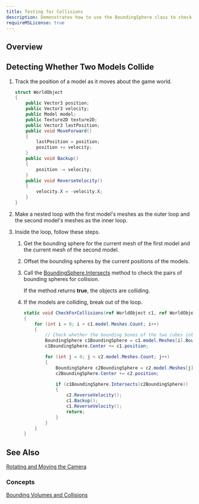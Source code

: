 ```yaml
---
title: Testing for Collisions
description: Demonstrates how to use the BoundingSphere class to check whether two models are colliding.
requireMSLicense: true
---
```


## Overview

## Detecting Whether Two Models Collide

1. Track the position of a model as it moves about the game world.

    ``` csharp
    struct WorldObject
    {
        public Vector3 position;
        public Vector3 velocity;
        public Model model;
        public Texture2D texture2D;
        public Vector3 lastPosition;
        public void MoveForward()
        {
            lastPosition = position;
            position += velocity;
        }
        public void Backup()
        {
            position -= velocity;
        }
        public void ReverseVelocity()
        {
            velocity.X = -velocity.X;
        }
    }
    ```

2. Make a nested loop with the first model's meshes as the outer loop and the second model's meshes as the inner loop.

3. Inside the loop, follow these steps.

    1. Get the bounding sphere for the current mesh of the first model and the current mesh of the second model.

    2. Offset the bounding spheres by the current positions of the models.

    3. Call the [BoundingSphere.Intersects](xref:Microsoft.Xna.Framework.BoundingSphere) method to check the pairs of bounding spheres for collision.

        If the method returns **true**, the objects are colliding.

    4. If the models are colliding, break out of the loop.

        ``` csharp
        static void CheckForCollisions(ref WorldObject c1, ref WorldObject c2)
        {
            for (int i = 0; i < c1.model.Meshes.Count; i++)
            {
                // Check whether the bounding boxes of the two cubes intersect.
                BoundingSphere c1BoundingSphere = c1.model.Meshes[i].BoundingSphere;
                c1BoundingSphere.Center += c1.position;
        
                for (int j = 0; j < c2.model.Meshes.Count; j++)
                {
                    BoundingSphere c2BoundingSphere = c2.model.Meshes[j].BoundingSphere;
                    c2BoundingSphere.Center += c2.position;
        
                    if (c1BoundingSphere.Intersects(c2BoundingSphere))
                    {
                        c2.ReverseVelocity();
                        c1.Backup();
                        c1.ReverseVelocity();
                        return;
                    }
                }
            }
        }
        ```

## See Also

[Rotating and Moving the Camera](HowTo_RotateMoveCamera.md)

### Concepts

[Bounding Volumes and Collisions](../HowTo_CollisionDetectionOverview.md)
